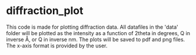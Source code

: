 # diffraction_plot
This code is made for plotting diffraction data. All datafiles in the 'data'
folder will be plotted as the intensity as a function of 2theta in degrees, Q in
inverse Å, or Q in inverse nm. The plots will be saved to pdf and png files. The
x-axis format is provided by the user.
